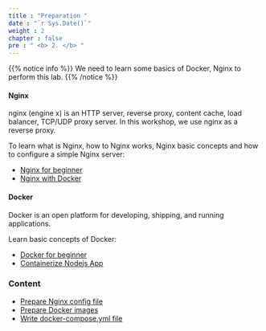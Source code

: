 ```yaml
---
title : "Preparation "
date : "`r Sys.Date()`"
weight : 2
chapter : false
pre : " <b> 2. </b> "
---
```


{{% notice info %}}
We need to learn some basics of Docker, Nginx to perform this lab.
{{% /notice %}}

#### Nginx
nginx (engine x) is an HTTP server, reverse proxy, content cache, load balancer, TCP/UDP proxy server. In this workshop, we use nginx as a reverse proxy.

To learn what is Nginx, how to Nginx works, Nginx basic concepts and how to configure a simple Nginx server:
  - [Nginx for beginner](https://nginx.org/en/docs/beginners_guide.html)
  - [Nginx with Docker](https://www.docker.com/blog/how-to-use-the-official-nginx-docker-image/)

#### Docker
Docker is an open platform for developing, shipping, and running applications.

Learn basic concepts of Docker:
  - [Docker for beginner](https://docs.docker.com/get-started/)
  - [Containerize Nodejs App](https://docs.docker.com/guides/language/nodejs/containerize/)

### Content
  - [Prepare Nginx config file](2.1-createec2/)
  - [Prepare Docker images](2.1-createec2/)
  - [Write docker-compose.yml file](2.2-createiamrole/)